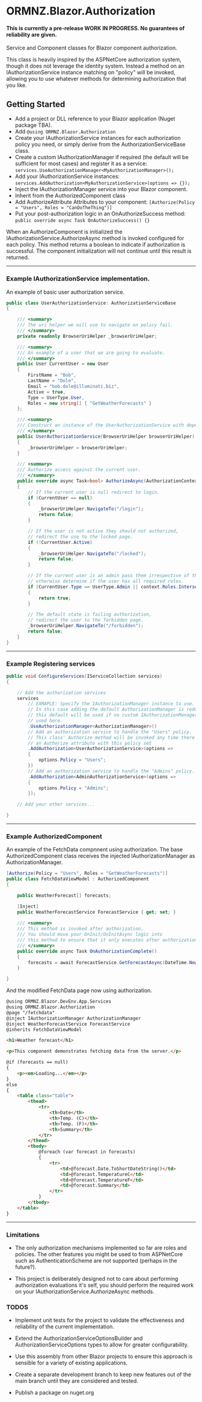 # ORMNZ.Blazor.Authorization

#### This is currently a pre-release WORK IN PROGRESS. No guarantees of reliability are given.

Service and Component classes for Blazor component authorization.

This class is heavily inspired by the ASPNetCore authorization system, though it does not leverage the identity system.
Instead a method on an IAuthorizationService instance matching on "policy" will be invoked, allowing you to use whatever
methods for determining authorization that you like.

## Getting Started

* Add a project or DLL reference to your Blazor application (Nuget package TBA).
* Add `@using ORMNZ.Blazor.Authorization`
* Create your IAuthorizationService instances for each authorization policy you need, or simply derive
from the AuthorizationServiceBase class.
* Create a custom IAuthorizationManager if required (the default will be sufficient for most cases) and
register it as a service:
`services.UseAuthorizationManager<MyAuthorizationManager>();`
* Add your IAuthorizationService instances:
`services.AddAuthorization<MyAuthorizationService>(options => {});`
* Inject the IAuthorizationManager service into your Blazor component.
* Inherit from the AuthorizedComponent class
* Add AuthorizeAttribute Attributes to your component:
`[Authorize(Policy = "Users", Roles = "CanDoTheThing")]`
* Put your post-authorization logic in an OnAuthorizeSuccess method:
`public override async Task OnAuthorizeSuccess() {}`

When an AuthorizeComponent is initialized the IAuthorizationService.AuthorizeAsync method is invoked configured for each policy.
This method returns a boolean to indicate if authorization is successful. The component initialization will not continue until this
result is returned.

***

### Example IAuthorizationService implementation.

An example of basic user authorization service.

```csharp
public class UserAuthorizationService: AuthorizationServiceBase
{

    /// <summary>
    /// The uri helper we will use to navigate on policy fail.
    /// </summary>
    private readonly BrowserUriHelper _browserUriHelper;

    /// <summary>
    /// An example of a user that we are going to evaluate.
    /// </summary>
    public User CurrentUser = new User
    {
        FirstName = "Bob",
        LastName = "Dole",
        Email = "bob.dole@illuminati.biz",
        Active = true,
        Type = UserType.User,
        Roles = new string[] { "GetWeatherForecasts" }
    };

    /// <summary>
    /// Construct an instance of the UserAuthorizationService with dependencies.
    /// </summary>
    public UserAuthorizationService(BrowserUriHelper browserUriHelper)
    {
        _browserUriHelper = browserUriHelper;
    }

    /// <summary>
    /// Authorize access against the current user.
    /// </summary>
    public override async Task<bool> AuthorizeAsync(AuthorizationContext context)
    {
        // If the current user is null redirect to login.
        if (CurrentUser == null)
        {
            _browserUriHelper.NavigateTo("/login");
            return false;
        }

        // If the user is not active they should not authorized,
        // redirect the use to the locked page.
        if (!CurrentUser.Active)
        {
            _browserUriHelper.NavigateTo("/locked");
            return false;
        }

        // If the current user is an admin pass them irrespective of the required roles,
        // otherwise determine if the user has all required roles.
        if (CurrentUser.Type == UserType.Admin || context.Roles.Intersect(CurrentUser.Roles).Count() == context.Roles.Count())
        {
            return true;
        }

        // The default state is failing authorization,
        // redirect the user to the forbidden page.
        _browserUriHelper.NavigateTo("/forbidden");
        return false;
    }
}
```

***

### Example Registering services

```csharp
public void ConfigureServices(IServiceCollection services)
{

    // Add the authorization services
    services
        // EXMAPLE: Specify the IAuthorizationManager instance to use.
        // In this case adding the default AuthorizationManager is redundant,
        // this default will be used if no custom IAuthorizationManager is
        // used here.
        .UseAuthorizationManager<AuthorizationManager>()
        // Add an authorization service to handle the "Users" policy.
        // This class' Authorize method will be invoked any time there is
        // an Authorize attribute with this policy set
        .AddAuthorization<UserAuthorizationService>(options =>
        {
            options.Policy = "Users";
        })
        // Add an authorization service to handle the "Admins" policy.
        .AddAuthorization<AdminAuthorizationService>(options =>
        {
            options.Policy = "Admins";
        });

    // Add your other services...

}
```

***

### Example AuthorizedComponent

An example of the FetchData compnnent using authorization.
The base AuthorizedComponent class receives the injected IAuthorizationManager as AuthorizationManager. 

```csharp
[Authorize(Policy = "Users", Roles = "GetWeatherForecasts")]
public class FetchDataViewModel : AuthorizedComponent
{

	public WeatherForecast[] forecasts;

	[Inject]
	public WeatherForecastService ForecastService { get; set; }
	
	/// <summary>
	/// This method is invoked after authorization.
	/// You should move your OnInit/OnInitAsync logic into
	/// this method to ensure that it only executes after authorization is completed.
	/// </summary>
	public override async Task OnAuthorizationComplete()
	{
		forecasts = await ForecastService.GetForecastAsync(DateTime.Now);
	}

}
```

And the modified FetchData page now using authorization.

```html
@using ORMNZ.Blazor.DevEnv.App.Services
@using ORMNZ.Blazor.Authorization
@page "/fetchdata"
@inject IAuthorizationManager AuthorizationManager
@inject WeatherForecastService ForecastService
@inherits FetchDataViewModel

<h1>Weather forecast</h1>

<p>This component demonstrates fetching data from the server.</p>

@if (forecasts == null)
{
    <p><em>Loading...</em></p>
}
else
{
    <table class="table">
        <thead>
            <tr>
                <th>Date</th>
                <th>Temp. (C)</th>
                <th>Temp. (F)</th>
                <th>Summary</th>
            </tr>
        </thead>
        <tbody>
            @foreach (var forecast in forecasts)
            {
                <tr>
                    <td>@forecast.Date.ToShortDateString()</td>
                    <td>@forecast.TemperatureC</td>
                    <td>@forecast.TemperatureF</td>
                    <td>@forecast.Summary</td>
                </tr>
            }
        </tbody>
    </table>
}
```

***

### Limitations

* The only authorization mechanisms implemented so far are roles and policies. The other features you might be used to from
ASPNetCore such as AuthenticationScheme are not supported (perhaps in the future?).

* This project is deliberately designed not to care about performing authorization evaluations it's self, you should perform
the required work on your IAuthorizationService.AuthorizeAsync methods.

### TODOS

* Implement unit tests for the project to validate the effectiveness and reliability of the current implementation.

* Extend the AuthorizationServiceOptionsBuilder and AuthorizationServiceOptions types to allow for greater configurability.

* Use this assembly from other Blazor projects to ensure this approach is sensible for a variety of existing applications.

* Create a separate development branch to keep new features out of the main branch until they are considered and tested.

* Publish a package on nuget.org
